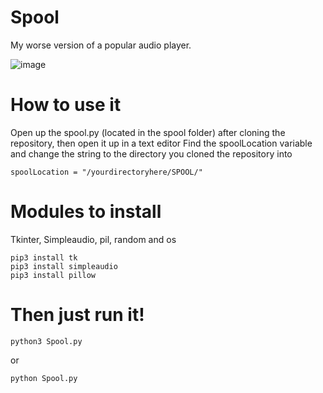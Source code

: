 # Spool

My worse version of a popular audio player. 

![image](https://github.com/hiatus770/Spool/assets/77402029/e85c73e4-f9e3-4000-b8f4-d7d5b4d09bf9)

# How to use it
Open up the spool.py (located in the spool folder) after cloning the repository, then open it up in a text editor
Find the spoolLocation variable and change the string to the directory you cloned the repository into

```spoolLocation = "/yourdirectoryhere/SPOOL/"```

# Modules to install

Tkinter, Simpleaudio, pil, random and os
```
pip3 install tk
pip3 install simpleaudio
pip3 install pillow
```

# Then just run it!

```python3 Spool.py```

or

```python Spool.py```

